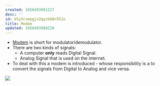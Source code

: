 ```yaml
---
created: 1656493981227
desc: ''
id: k5y5cvmpgjv2qyzk88n551o
title: Modem
updated: 1656493988220
---
```

   
   
- [Modem](../devlog/Modem.md) is short for modulator/demodulator.   
- There are two kinds of signals:   
  - A computer **only** reads Digital Signal.   
  - Analog Signal that is used on the internet.   
- To deal with this a modem is introduced - whose responsibility is a to convert the signals from Digital to Analog and vice versa.   
   
![](https://res.cloudinary.com/zubayr/image/upload/v1656493565/wiki/g8gzj19fawcjw7v4xr06.png)